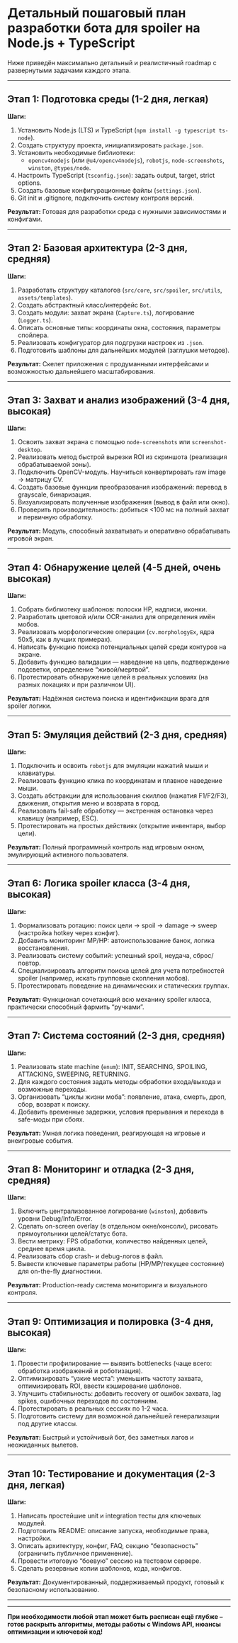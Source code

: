 # Детальный пошаговый план разработки бота для spoiler на Node.js + TypeScript

Ниже приведён максимально детальный и реалистичный roadmap с развернутыми задачами каждого этапа.

***

## Этап 1: Подготовка среды (1-2 дня, легкая)

**Шаги:**

1. Установить Node.js (LTS) и TypeScript (`npm install -g typescript ts-node`).
2. Создать структуру проекта, инициализировать `package.json`.
3. Установить необходимые библиотеки:
    - `opencv4nodejs` (или `@u4/opencv4nodejs`), `robotjs`, `node-screenshots`, `winston`, `@types/node`.
4. Настроить TypeScript (`tsconfig.json`): задать output, target, strict options.
5. Создать базовые конфигурационные файлы (`settings.json`).
6. Git init и .gitignore, подключить систему контроля версий.

**Результат:**
Готовая для разработки среда с нужными зависимостями и конфигами.

***

## Этап 2: Базовая архитектура (2-3 дня, средняя)

**Шаги:**

1. Разработать структуру каталогов (`src/core`, `src/spoiler`, `src/utils`, `assets/templates`).
2. Создать абстрактный класс/интерфейс `Bot`.
3. Создать модули: захват экрана (`Capture.ts`), логирование (`Logger.ts`).
4. Описать основные типы: координаты окна, состояния, параметры спойлера.
5. Реализовать конфигуратор для подгрузки настроек из `.json`.
6. Подготовить шаблоны для дальнейших модулей (заглушки методов).

**Результат:**
Скелет приложения с продуманными интерфейсами и возможностью дальнейшего масштабирования.

***

## Этап 3: Захват и анализ изображений (3-4 дня, высокая)

**Шаги:**

1. Освоить захват экрана с помощью `node-screenshots` или `screenshot-desktop`.
2. Реализовать метод быстрой вырезки ROI из скриншота (реализация обрабатываемой зоны).
3. Подключить OpenCV-модуль. Научиться конвертировать raw image → матрицу CV.
4. Создать базовые функции преобразования изображений: перевод в grayscale, бинаризация.
5. Визуализировать полученные изображения (вывод в файл или окно).
6. Проверить производительность: добиться <100 мс на полный захват и первичную обработку.

**Результат:**
Модуль, способный захватывать и оперативно обрабатывать игровой экран.

***

## Этап 4: Обнаружение целей (4-5 дней, очень высокая)

**Шаги:**

1. Собрать библиотеку шаблонов: полоски HP, надписи, иконки.
2. Разработать цветовой и/или OCR-анализ для определения имён мобов.
3. Реализовать морфологические операции (`cv.morphologyEx`, ядра 50x5, как в лучших примерах).
4. Написать функцию поиска потенциальных целей среди контуров на экране.
5. Добавить функцию валидации — наведение на цель, подтверждение подсветки, определение “живой/мертвой”.
6. Протестировать обнаружение целей в реальных условиях (на разных локациях и при различном UI).

**Результат:**
Надёжная система поиска и идентификации врага для spoiler логики.

***

## Этап 5: Эмуляция действий (2-3 дня, средняя)

**Шаги:**

1. Подключить и освоить `robotjs` для эмуляции нажатий мыши и клавиатуры.
2. Реализовать функцию клика по координатам и плавное наведение мыши.
3. Создать абстракции для использования скиллов (нажатия F1/F2/F3), движения, открытия меню и возврата в город.
4. Реализовать fail-safe обработку — экстренная остановка через клавишу (например, ESC).
5. Протестировать на простых действиях (открытие инвентаря, выбор цели).

**Результат:**
Полный программный контроль над игровым окном, эмулирующий активного пользователя.

***

## Этап 6: Логика spoiler класса (3-4 дня, высокая)

**Шаги:**

1. Формализовать ротацию: поиск цели → spoil → damage → sweep (настройка hotkey через конфиг).
2. Добавить мониторинг MP/HP: автоиспользование банок, логика восстановления.
3. Реализовать систему событий: успешный spoil, неудача, сброс/повтор.
4. Специализировать алгоритм поиска целей для учета потребностей spoiler (например, искать групповые скопления мобов).
5. Протестировать поведение на динамических и статических группах.

**Результат:**
Функционал сочетающий всю механику spoiler класса, практически способный фармить “ручками”.

***

## Этап 7: Система состояний (2-3 дня, средняя)

**Шаги:**

1. Реализовать state machine (`enum`): INIT, SEARCHING, SPOILING, ATTACKING, SWEEPING, RETURNING.
2. Для каждого состояния задать методы обработки входа/выхода и возможные переходы.
3. Организовать “циклы жизни моба”: появление, атака, смерть, дроп, сбор, возврат к поиску.
4. Добавить временные задержки, условия прерывания и перехода в safe-моды при сбоях.

**Результат:**
Умная логика поведения, реагирующая на игровые и внеигровые события.

***

## Этап 8: Мониторинг и отладка (2-3 дня, средняя)

**Шаги:**

1. Включить централизованное логирование (`winston`), добавить уровни Debug/Info/Error.
2. Сделать on-screen overlay (в отдельном окне/консоли), рисовать прямоугольники целей/статус бота.
3. Вести метрику: FPS обработки, количество найденных целей, среднее время цикла.
4. Реализовать сбор crash- и debug-логов в файл.
5. Вывести ключевые параметры работы (HP/MP/текущее состояние) для on-the-fly диагностики.

**Результат:**
Production-ready система мониторинга и визуального контроля.

***

## Этап 9: Оптимизация и полировка (3-4 дня, высокая)

**Шаги:**

1. Провести профилирование — выявить bottlenecks (чаще всего: обработка изображений и роботизация).
2. Оптимизировать “узкие места”: уменьшить частоту захвата, оптимизировать ROI, ввести кэширование шаблонов.
3. Улучшить стабильность: добавить recovery от ошибок захвата, lag spikes, ошибочных переходов по состояниям.
4. Протестировать в реальных сессиях по 1-2 часа.
5. Подготовить систему для возможной дальнейшей генерализации под другие классы.

**Результат:**
Быстрый и устойчивый бот, без заметных лагов и неожиданных вылетов.

***

## Этап 10: Тестирование и документация (2-3 дня, легкая)

**Шаги:**

1. Написать простейшие unit и integration тесты для ключевых модулей.
2. Подготовить README: описание запуска, необходимые права, настройки.
3. Описать архитектуру, конфиг, FAQ, секцию “безопасность” (ограничить публичное применение).
4. Провести итоговую “боевую” сессию на тестовом сервере.
5. Сделать резервные копии шаблонов, кода, конфигов.

**Результат:**
Документированный, поддерживаемый продукт, готовый к безопасному использованию.

***

***

**При необходимости любой этап может быть расписан ещё глубже – готов раскрыть алгоритмы, методы работы с Windows API, нюансы оптимизации и ключевой код!**
